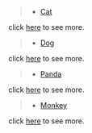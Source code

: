   > * [Cat](Cat.md)

click [here](Cat.md) to see more.

  > * [Dog](Dog.md)
 
click [here](Dog.md) to see more.
  > * [Panda](Panda.md)

click [here](Panda.md) to see more.
 
  > * [Monkey](Monkey.md)

 click [here](Monkey.md) to see more.